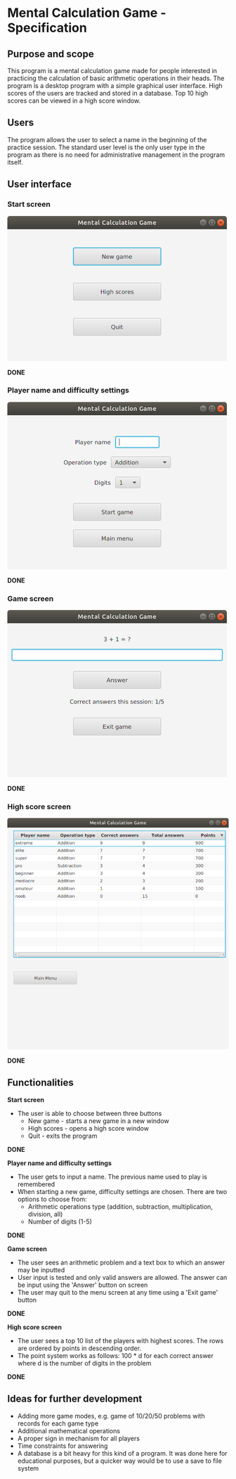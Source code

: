 # Mental Calculation Game - Specification

## Purpose and scope

This program is a mental calculation game made for people interested in practicing the calculation of basic arithmetic operations in their heads. The program is a desktop program with a simple graphical user interface. High scores of the users are tracked and stored in a database. Top 10 high scores can be viewed in a high score window.

## Users

The program allows the user to select a name in the beginning of the practice session. The standard user level is the only user type in the program as there is no need for administrative management in the program itself.

## User interface

### Start screen

![Main Menu](https://raw.githubusercontent.com/lauriap/ot-harjoitustyo/master/documentation/game_screens/main_menu.png)

**DONE**

### Player name and difficulty settings

![New game](https://raw.githubusercontent.com/lauriap/ot-harjoitustyo/master/documentation/game_screens/settings.png)

**DONE**

### Game screen

![Game sceen](https://raw.githubusercontent.com/lauriap/ot-harjoitustyo/master/documentation/game_screens/game_screen.png)

**DONE**

### High score screen

![High scores](https://raw.githubusercontent.com/lauriap/ot-harjoitustyo/master/documentation/game_screens/high_score.png)

**DONE**

## Functionalities

**Start screen**

* The user is able to choose between three buttons
	* New game - starts a new game in a new window
	* High scores - opens a high score window
	* Quit - exits the program

**DONE**


**Player name and difficulty settings**

* The user gets to input a name. The previous name used to play is remembered 
* When starting a new game, difficulty settings are chosen. There are two options to choose from:
	* Arithmetic operations type (addition, subtraction, multiplication, division, all)
	* Number of digits (1-5)

**DONE**

**Game screen**

* The user sees an arithmetic problem and a text box to which an answer may be inputted 
* User input is tested and only valid answers are allowed. The answer can be input using the 'Answer' button on screen
* The user may quit to the menu screen at any time using a 'Exit game' button

**DONE**

**High score screen**

* The user sees a top 10 list of the players with highest scores. The rows are ordered by points in descending order. 
* The point system works as follows: 100 * d for each correct answer where d is the number of digits in the problem

**DONE**

## Ideas for further development

* Adding more game modes, e.g. game of 10/20/50 problems with records for each game type
* Additional mathematical operations
* A proper sign in mechanism for all players
* Time constraints for answering
* A database is a bit heavy for this kind of a program. It was done here for educational purposes, but a quicker way would be to use a save to file system

